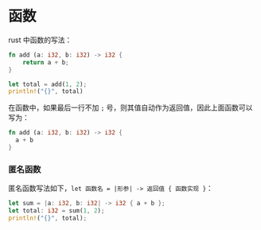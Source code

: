 # 函数

rust 中函数的写法：

```rust
fn add (a: i32, b: i32) -> i32 {
	return a + b;
}

let total = add(1, 2);
println!("{}", total)
```

在函数中，如果最后一行不加 `;` 号，则其值自动作为返回值，因此上面函数可以写为：

```rust
fn add (a: i32, b: i32) -> i32 {
  a + b
}
```

### 匿名函数

匿名函数写法如下，`let 函数名 = |形参| -> 返回值 { 函数实现 }`：

```rust
let sum = |a: i32, b: i32| -> i32 { a + b };
let total: i32 = sum(1, 2);
println!("{}", total);
```

